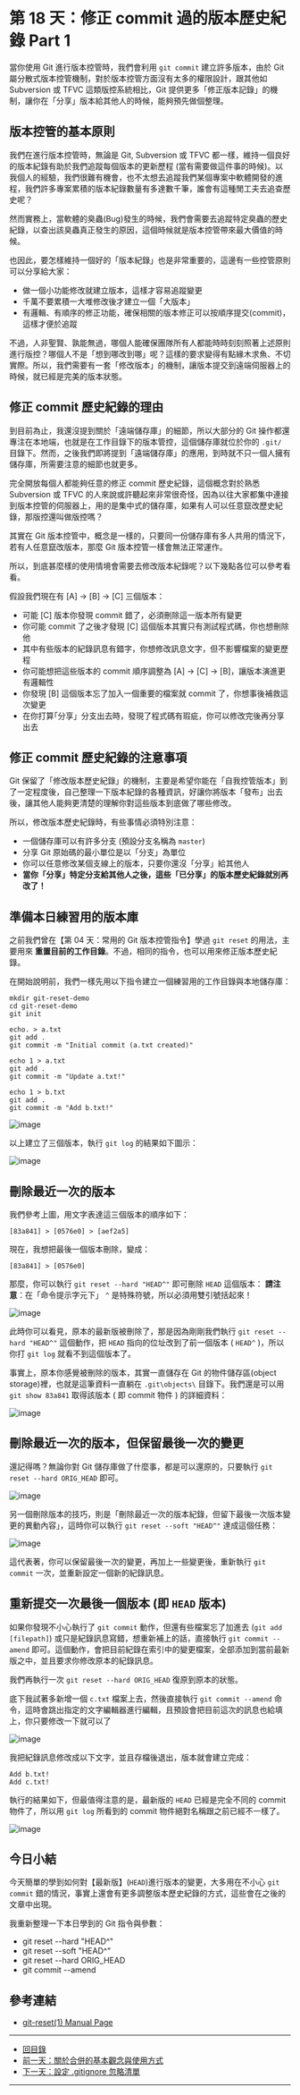 第 18 天：修正 commit 過的版本歷史紀錄 Part 1
=============================================================

當你使用 Git 進行版本控管時，我們會利用 `git commit` 建立許多版本，由於 Git 屬分散式版本控管機制，對於版本控管方面沒有太多的權限設計，跟其他如 Subversion 或 TFVC 這類版控系統相比，Git 提供更多「修正版本記錄」的機制，讓你在「分享」版本給其他人的時候，能夠預先做個整理。

版本控管的基本原則
-------------------

我們在進行版本控管時，無論是 Git, Subversion 或 TFVC 都一樣，維持一個良好的版本紀錄有助於我們追蹤每個版本的更新歷程 (當有需要做這件事的時候)。以我個人的經驗，我們很難有機會，也不太想去追蹤我們某個專案中軟體開發的進程，我們許多專案累積的版本紀錄數量有多達數千筆，誰會有這種閒工夫去追查歷史呢？

然而實務上，當軟體的臭蟲(Bug)發生的時候，我們會需要去追蹤特定臭蟲的歷史紀錄，以查出該臭蟲真正發生的原因，這個時候就是版本控管帶來最大價值的時候。

也因此，要怎樣維持一個好的「版本紀錄」也是非常重要的，這邊有一些控管原則可以分享給大家：

* 做一個小功能修改就建立版本，這樣才容易追蹤變更
* 千萬不要累積一大堆修改後才建立一個「大版本」
* 有邏輯、有順序的修正功能，確保相關的版本修正可以按順序提交(commit)，這樣才便於追蹤

不過，人非聖賢、孰能無過，哪個人能確保團隊所有人都能時時刻刻照著上述原則進行版控？哪個人不是「想到哪改到哪」呢？這樣的要求變得有點緣木求魚、不切實際。所以，我們需要有一套「修改版本」的機制，讓版本提交到遠端伺服器上的時候，就已經是完美的版本狀態。


修正 commit 歷史紀錄的理由
---------------------------

到目前為止，我還沒提到關於「遠端儲存庫」的細節，所以大部分的 Git 操作都還專注在本地端，也就是在工作目錄下的版本管控，這個儲存庫就位於你的 `.git/` 目錄下。然而，之後我們即將提到「遠端儲存庫」的應用，到時就不只一個人擁有儲存庫，所需要注意的細節也就更多。

完全開放每個人都能夠任意的修正 commit 歷史紀錄，這個概念對於熟悉 Subversion 或 TFVC 的人來說或許聽起來非常很奇怪，因為以往大家都集中連接到版本控管的伺服器上，用的是集中式的儲存庫，如果有人可以任意竄改歷史紀錄，那版控還叫做版控嗎？

其實在 Git 版本控管中，概念是一樣的，只要同一份儲存庫有多人共用的情況下，若有人任意竄改版本，那麼 Git 版本控管一樣會無法正常運作。

所以，到底甚麼樣的使用情境會需要去修改版本紀錄呢？以下幾點各位可以參考看看。

假設我們現在有 [A] -> [B] -> [C] 三個版本：

* 可能 [C] 版本你發現 commit 錯了，必須刪除這一版本所有變更
* 你可能 commit 了之後才發現 [C] 這個版本其實只有測試程式碼，你也想刪除他
* 其中有些版本的紀錄訊息有錯字，你想修改訊息文字，但不影響檔案的變更歷程
* 你可能想把這些版本的 commit 順序調整為 [A] -> [C] -> [B]，讓版本演進更有邏輯性
* 你發現 [B] 這個版本忘了加入一個重要的檔案就 commit 了，你想事後補救這次變更
* 在你打算｢分享」分支出去時，發現了程式碼有瑕疵，你可以修改完後再分享出去

修正 commit 歷史紀錄的注意事項
-----------------------------

Git 保留了「修改版本歷史紀錄」的機制，主要是希望你能在「自我控管版本」到了一定程度後，自己整理一下版本紀錄的各種資訊，好讓你將版本「發布」出去後，讓其他人能夠更清楚的理解你對這些版本到底做了哪些修改。

所以，修改版本歷史紀錄時，有些事情必須特別注意：

* 一個儲存庫可以有許多分支 (預設分支名稱為 `master`)
* 分享 Git 原始碼的最小單位是以「分支」為單位
* 你可以任意修改某個支線上的版本，只要你還沒「分享」給其他人
* **當你「分享」特定分支給其他人之後，這些「已分享」的版本歷史紀錄就別再改了！**

準備本日練習用的版本庫
----------------------

之前我們曾在【第 04 天：常用的 Git 版本控管指令】學過 `git reset` 的用法，主要用來 **重置目前的工作目錄**。不過，相同的指令，也可以用來修正版本歷史紀錄。

在開始說明前，我們一樣先用以下指令建立一個練習用的工作目錄與本地儲存庫：
	
	mkdir git-reset-demo
	cd git-reset-demo
	git init
	
	echo. > a.txt
	git add .
	git commit -m "Initial commit (a.txt created)"
	
	echo 1 > a.txt
	git add .
	git commit -m "Update a.txt!"
	
	echo 1 > b.txt
	git add .
	git commit -m "Add b.txt!"

![image](https://f.cloud.github.com/assets/88981/1360658/71071c7c-37fa-11e3-867c-c80f57f3062d.png)

以上建立了三個版本，執行 `git log` 的結果如下圖示：

![image](https://f.cloud.github.com/assets/88981/1360663/8a4c9324-37fa-11e3-9b1c-b407b333c243.png)


刪除最近一次的版本
-------------------

我們參考上圖，用文字表達這三個版本的順序如下：

	[83a841] > [0576e0] > [aef2a5] 

現在，我想把最後一個版本刪除，變成：

	[83a841] > [0576e0]

那麼，你可以執行 `git reset --hard "HEAD^"` 即可刪除 `HEAD` 這個版本：
**請注意**：在「命令提示字元下」 `^` 是特殊符號，所以必須用雙引號括起來！

![image](https://f.cloud.github.com/assets/88981/1360710/3754b57e-37fb-11e3-9082-241f9d8e98ab.png)

此時你可以看見，原本的最新版被刪除了，那是因為剛剛我們執行 `git reset --hard "HEAD^"` 這個動作，把 `HEAD` 指向的位址改到了前一個版本 ( `HEAD^` )，所以你打 `git log` 就看不到這個版本了。

事實上，原本你感覺被刪除的版本，其實一直儲存在 Git 的物件儲存區(object storage)裡，也就是這筆資料一直躺在 `.git\objects\` 目錄下。我們還是可以用 `git show 83a841` 取得該版本 ( 即 commit 物件 ) 的詳細資料：

![image](https://f.cloud.github.com/assets/88981/1360770/03ef0aa8-37fc-11e3-8648-5aa7c3f0afab.png)

刪除最近一次的版本，但保留最後一次的變更
------------------------------------

還記得嗎？無論你對 Git 儲存庫做了什麼事，都是可以還原的，只要執行 `git reset --hard ORIG_HEAD` 即可。

![image](https://f.cloud.github.com/assets/88981/1360806/98ebe0b8-37fc-11e3-9e3e-c1a0d108a907.png)

另一個刪除版本的技巧，則是「刪除最近一次的版本紀錄，但留下最後一次版本變更的異動內容」，這時你可以執行 `git reset --soft "HEAD^"` 達成這個任務：

![image](https://f.cloud.github.com/assets/88981/1360829/e4dfc9e4-37fc-11e3-8a04-d54cbeaa2600.png)

這代表著，你可以保留最後一次的變更，再加上一些變更後，重新執行 `git commit` 一次，並重新設定一個新的紀錄訊息。

重新提交一次最後一個版本 (即 `HEAD` 版本)
-----------------------------------------

如果你發現不小心執行了 `git commit` 動作，但還有些檔案忘了加進去 (`git add [filepath]`) 或只是紀錄訊息寫錯，想重新補上的話，直接執行 `git commit --amend` 即可。這個動作，會把目前紀錄在索引中的變更檔案，全部添加到當前最新版之中，並且要求你修改原本的紀錄訊息。

我們再執行一次 `git reset --hard ORIG_HEAD` 復原到原本的狀態。

底下我試著多新增一個 `c.txt` 檔案上去，然後直接執行 `git commit --amend` 命令，這時會跳出指定的文字編輯器進行編輯，且預設會把目前這次的訊息也給填上，你只要修改一下就可以了

![image](https://f.cloud.github.com/assets/88981/1360911/26724278-37fe-11e3-8c42-51eae03df019.png)

我把紀錄訊息修改成以下文字，並且存檔後退出，版本就會建立完成：
	
	Add b.txt!
	Add c.txt!

執行的結果如下，但最值得注意的是，最新版的 `HEAD` 已經是完全不同的 commit 物件了，所以用 `git log` 所看到的 commit 物件絕對名稱跟之前已經不一樣了。

![image](https://f.cloud.github.com/assets/88981/1360945/d966842a-37fe-11e3-83f6-c36a7a7553e4.png)

今日小結
-------

今天簡單的學到如何對【最新版】(`HEAD`)進行版本的變更，大多用在不小心 `git commit` 錯的情況，事實上還會有更多調整版本歷史紀錄的方式，這些會在之後的文章中出現。

我重新整理一下本日學到的 Git 指令與參數：

* git reset --hard "HEAD^"
* git reset --soft "HEAD^"
* git reset --hard ORIG_HEAD
* git commit --amend 

參考連結
-------

* [git-reset(1) Manual Page](https://www.kernel.org/pub/software/scm/git/docs/git-reset.html)




-------
* [回目錄](../README.markdown)
* [前一天：關於合併的基本觀念與使用方式](17.markdown)
* [下一天：設定 .gitignore 忽略清單](19.markdown)

-------


